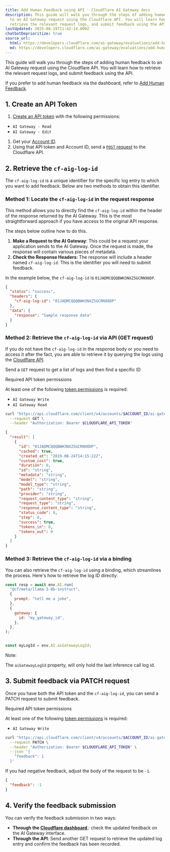 ```yaml
---
title: Add Human Feedback using API · Cloudflare AI Gateway docs
description: This guide will walk you through the steps of adding human feedback
  to an AI Gateway request using the Cloudflare API. You will learn how to
  retrieve the relevant request logs, and submit feedback using the API.
lastUpdated: 2025-08-19T11:42:14.000Z
chatbotDeprioritize: true
source_url:
  html: https://developers.cloudflare.com/ai-gateway/evaluations/add-human-feedback-api/
  md: https://developers.cloudflare.com/ai-gateway/evaluations/add-human-feedback-api/index.md
---
```


This guide will walk you through the steps of adding human feedback to an AI Gateway request using the Cloudflare API. You will learn how to retrieve the relevant request logs, and submit feedback using the API.

If you prefer to add human feedback via the dashboard, refer to [Add Human Feedback](https://developers.cloudflare.com/ai-gateway/evaluations/add-human-feedback/).

## 1. Create an API Token

1. [Create an API token](https://developers.cloudflare.com/fundamentals/api/get-started/create-token/) with the following permissions:

* `AI Gateway - Read`
* `AI Gateway - Edit`

1. Get your [Account ID](https://developers.cloudflare.com/fundamentals/account/find-account-and-zone-ids/).
2. Using that API token and Account ID, send a [`POST` request](https://developers.cloudflare.com/api/resources/ai_gateway/methods/create/) to the Cloudflare API.

## 2. Retrieve the `cf-aig-log-id`

The `cf-aig-log-id` is a unique identifier for the specific log entry to which you want to add feedback. Below are two methods to obtain this identifier.

### Method 1: Locate the `cf-aig-log-id` in the request response

This method allows you to directly find the `cf-aig-log-id` within the header of the response returned by the AI Gateway. This is the most straightforward approach if you have access to the original API response.

The steps below outline how to do this.

1. **Make a Request to the AI Gateway**: This could be a request your application sends to the AI Gateway. Once the request is made, the response will contain various pieces of metadata.
2. **Check the Response Headers**: The response will include a header named `cf-aig-log-id`. This is the identifier you will need to submit feedback.

In the example below, the `cf-aig-log-id` is `01JADMCQQQBWH3NXZ5GCRN98DP`.

```json
{
  "status": "success",
  "headers": {
    "cf-aig-log-id": "01JADMCQQQBWH3NXZ5GCRN98DP"
  },
  "data": {
    "response": "Sample response data"
  }
}
```

### Method 2: Retrieve the `cf-aig-log-id` via API (GET request)

If you do not have the `cf-aig-log-id` in the response body or you need to access it after the fact, you are able to retrieve it by querying the logs using the [Cloudflare API](https://developers.cloudflare.com/api/resources/ai_gateway/subresources/logs/methods/list/).

Send a `GET` request to get a list of logs and then find a specific ID

Required API token permissions

At least one of the following [token permissions](https://developers.cloudflare.com/fundamentals/api/reference/permissions/) is required:

* `AI Gateway Write`
* `AI Gateway Read`

```bash
curl "https://api.cloudflare.com/client/v4/accounts/$ACCOUNT_ID/ai-gateway/gateways/$GATEWAY_ID/logs" \
  --request GET \
  --header "Authorization: Bearer $CLOUDFLARE_API_TOKEN"
```

```json
{
  "result": [
    {
      "id": "01JADMCQQQBWH3NXZ5GCRN98DP",
      "cached": true,
      "created_at": "2019-08-24T14:15:22Z",
      "custom_cost": true,
      "duration": 0,
      "id": "string",
      "metadata": "string",
      "model": "string",
      "model_type": "string",
      "path": "string",
      "provider": "string",
      "request_content_type": "string",
      "request_type": "string",
      "response_content_type": "string",
      "status_code": 0,
      "step": 0,
      "success": true,
      "tokens_in": 0,
      "tokens_out": 0
    }
  ]
}
```

### Method 3: Retrieve the `cf-aig-log-id` via a binding

You can also retrieve the `cf-aig-log-id` using a binding, which streamlines the process. Here's how to retrieve the log ID directly:

```js
const resp = await env.AI.run(
  "@cf/meta/llama-3-8b-instruct",
  {
    prompt: "tell me a joke",
  },
  {
    gateway: {
      id: "my_gateway_id",
    },
  },
);


const myLogId = env.AI.aiGatewayLogId;
```

Note:

The `aiGatewayLogId` property, will only hold the last inference call log id.

## 3. Submit feedback via PATCH request

Once you have both the API token and the `cf-aig-log-id`, you can send a PATCH request to submit feedback.

Required API token permissions

At least one of the following [token permissions](https://developers.cloudflare.com/fundamentals/api/reference/permissions/) is required:

* `AI Gateway Write`

```bash
curl "https://api.cloudflare.com/client/v4/accounts/$ACCOUNT_ID/ai-gateway/gateways/$GATEWAY_ID/logs/$ID" \
  --request PATCH \
  --header "Authorization: Bearer $CLOUDFLARE_API_TOKEN" \
  --json '{
    "feedback": 1
  }'
```

If you had negative feedback, adjust the body of the request to be `-1`.

```json
{
  "feedback": -1
}
```

## 4. Verify the feedback submission

You can verify the feedback submission in two ways:

* **Through the [Cloudflare dashboard ](https://dash.cloudflare.com)**: check the updated feedback on the AI Gateway interface.
* **Through the API**: Send another GET request to retrieve the updated log entry and confirm the feedback has been recorded.
